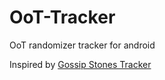 # OoT-Tracker
OoT randomizer tracker for android

Inspired by [Gossip Stones Tracker](https://github.com/Draeko/ootr_gst)
